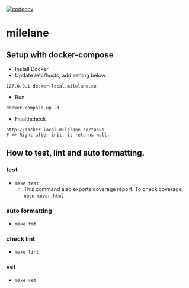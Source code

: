 [![codecov](https://codecov.io/gh/whalepod/milelane/branch/master/graph/badge.svg)](https://codecov.io/gh/whalepod/milelane)

# milelane

## Setup with docker-compose

- Install Docker
- Update /etc/hosts, add setting below.
```
127.0.0.1 docker-local.milelane.co
```

- Run
```
docker-compose up -d
```

- Healthcheck
```
http://docker-local.milelane.co/tasks
# => Right after init, it returns null.
```

## How to test, lint and auto formatting.

### test
- `make test`
    - This command also exports coverage report. To check coverage, `open cover.html`

### auto formatting
- `make fmt`

### check lint
- `make lint`

### vet
- `make vet`
